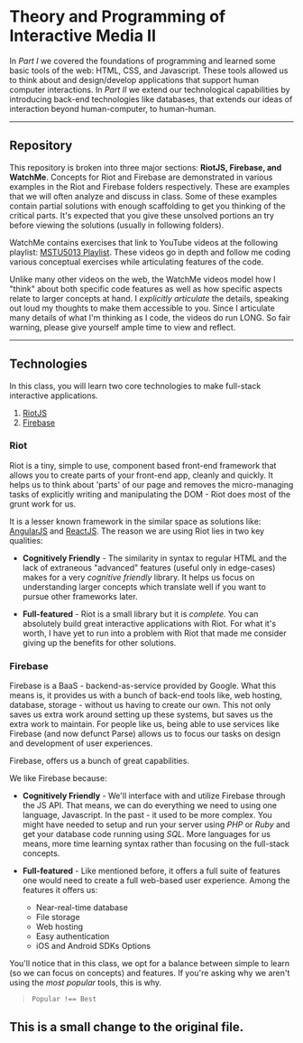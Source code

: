 # Theory and Programming of Interactive Media IIIn _Part I_ we covered the foundations of programming and learned some basic tools of the web: HTML, CSS, and Javascript. These tools allowed us to think about and design/develop applications that support human computer interactions. In _Part II_ we extend our technological capabilities by introducing back-end technologies like databases, that extends our ideas of interaction beyond human-computer, to human-human.---## RepositoryThis repository is broken into three major sections: **RiotJS, Firebase, and WatchMe**. Concepts for Riot and Firebase are demonstrated in various examples in the Riot and Firebase folders respectively. These are examples that we will often analyze and discuss in class. Some of these examples contain partial solutions with enough scaffolding to get you thinking of the critical parts. It's expected that you give these unsolved portions an try before viewing the solutions (usually in following folders).WatchMe contains exercises that link to YouTube videos at the following playlist: [MSTU5013 Playlist](https://www.youtube.com/playlist?list=PLn93-yl6k7zVQwjdAn9TXiXCZjaYlhn-6). These videos go in depth and follow me coding various conceptual exercises while articulating features of the code.Unlike many other videos on the web, the WatchMe videos model how I "think" about both specific code features as well as how specific aspects relate to larger concepts at hand. I _explicitly articulate_ the details, speaking out loud my thoughts to make them accessible to you. Since I articulate many details of what I'm thinking as I code, the videos do run LONG. So fair warning, please give yourself ample time to view and reflect.---## TechnologiesIn this class, you will learn two core technologies to make full-stack interactive applications.1. [RiotJS](http://riotjs.com/)2. [Firebase](https://firebase.google.com)### RiotRiot is a tiny, simple to use, component based front-end framework that allows you to create parts of your front-end app, cleanly and quickly. It helps us to think about 'parts' of our page and removes the micro-managing tasks of explicitly writing and manipulating the DOM - Riot does most of the grunt work for us.It is a lesser known framework in the similar space as solutions like: [AngularJS](https://angularjs.org) and [ReactJS](https://facebook.github.io/react). The reason we are using Riot lies in two key qualities:- **Cognitively Friendly** - The similarity in syntax to regular HTML and the lack of extraneous "advanced" features (useful only in edge-cases) makes for a very _cognitive friendly_ library. It helps us focus on understanding larger concepts which translate well if you want to pursue other frameworks later.- **Full-featured** - Riot is a small library but it is _complete_. You can absolutely build great interactive applications with Riot. For what it's worth, I have yet to run into a problem with Riot that made me consider giving up the benefits for other solutions.### FirebaseFirebase is a BaaS - backend-as-service provided by Google. What this means is, it provides us with a bunch of back-end tools like, web hosting, database, storage - without us having to create our own. This not only saves us extra work around setting up these systems, but saves us the extra work to maintain. For people like us, being able to use services like Firebase (and now defunct Parse) allows us to focus our tasks on design and development of user experiences.Firebase, offers us a bunch of great capabilities.We like Firebase because:- **Cognitively Friendly** - We'll interface with and utilize Firebase through the JS API. That means, we can do everything we need to using one language, Javascript. In the past - it used to be more complex. You might have needed to setup and run your server using _PHP_ or _Ruby_ and get your database code running using _SQL_. More languages for us means, more time learning syntax rather than focusing on the full-stack concepts.- **Full-featured** - Like mentioned before, it offers a full suite of features one would need to create a full web-based user experience. Among the features it offers us:	- Near-real-time database	- File storage	- Web hosting	- Easy authentication	- iOS and Android SDKs OptionsYou'll notice that in this class, we opt for a balance between simple to learn (so we can focus on concepts) and features. If you're asking why we aren't using the _most popular_ tools, this is why.> `Popular !== Best`
## This is a small change to the original file. 
